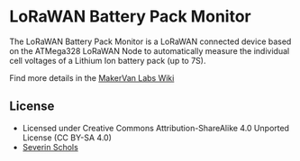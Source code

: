 # LoRaWAN Battery Pack Monitor
The LoRaWAN Battery Pack Monitor is a LoRaWAN connected device based on the ATMega328 LoRaWAN Node to automatically measure the individual cell voltages of a Lithium Ion battery pack (up to 7S).

Find more details in the [MakerVan Labs Wiki](https://wiki.makervan.de/wiki/LoRaWAN_Battery_Monitor)

## License
* Licensed under Creative Commons Attribution-ShareAlike 4.0 Unported License (CC BY-SA 4.0)
* [Severin Schols](https://github.com/tiefpunkt)
